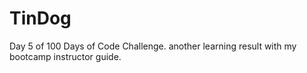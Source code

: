 # TinDog
Day 5 of 100 Days of Code Challenge. another learning result with my bootcamp instructor guide. 
